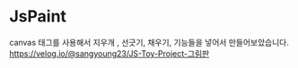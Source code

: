 # JsPaint

canvas 태그를 사용해서 지우개 , 선긋기, 채우기, 기능들을 넣어서 만들어보았습니다.
https://velog.io/@sangyoung23/JS-Toy-Project-그림판

